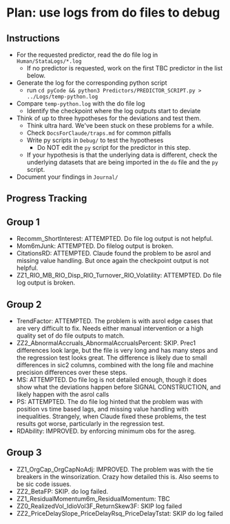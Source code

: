 # Plan: use logs from do files to debug

## Instructions

- For the requested predictor, read the do file log in `Human/StataLogs/*.log`
    - If no predictor is requested, work on the first TBC predictor in the list below.
- Generate the log for the corresponding python script 
    - run `cd pyCode && python3 Predictors/PREDICTOR_SCRIPT.py > ../Logs/temp-python.log`
- Compare `temp-python.log` with the do file log
    - Identify the checkpoint where the log outputs start to deviate
- Think of up to three hypotheses for the deviations and test them. 
    - Think ultra hard. We've been stuck on these problems for a while.
    - Check `DocsForClaude/traps.md` for common pitfalls 
    - Write py scripts in `Debug/` to test the hypotheses
      - Do NOT edit the `py` script for the predictor in this step.
    - If your hypothesis is that the underlying data is different, check the underlying datasets that are being imported in the `do` file and the `py` script.
- Document your findings in `Journal/`

## Progress Tracking

## Group 1
- Recomm_ShortInterest: ATTEMPTED. Do file log output is not helpful.
- Mom6mJunk: ATTEMPTED. Do filelog output is broken.
- CitationsRD: ATTEMPTED. Claude found the problem to be asrol and missing value handling. But once again the checkpoint output is not helpful.
- ZZ1_RIO_MB_RIO_Disp_RIO_Turnover_RIO_Volatility: ATTEMPTED. Do file log output is broken.

## Group 2
- TrendFactor: ATTEMPTED. The problem is with asrol edge cases that are very difficult to fix. Needs either manual intervention or a high quality set of do file outputs to match.
- ZZ2_AbnormalAccruals_AbnormalAccrualsPercent: SKIP. Prec1 differences look large, but the file is very long and has many steps and the regression test looks great. The difference is likely due to small differences in sic2 columns, combined with the long file and machine precision differences over these steps. 
- MS: ATTEMPTED. Do file log is not detailed enough, though it does show what the deviations happen before SIGNAL CONSTRUCTION, and likely happen with the asrol calls
- PS: ATTEMPTED. The do file log hinted that the problem was with position vs time based lags, and missing value handling with inequalities. Strangely, when Claude fixed these problems, the test results got worse, particularly in the regression test.
- RDAbility: IMPROVED. by enforcing minimum obs for the asreg. 

## Group 3
- ZZ1_OrgCap_OrgCapNoAdj: IMPROVED. The problem was with the tie breakers in the winsorization. Crazy how detailed this is. Also seems to be sic code issues.
- ZZ2_BetaFP: SKIP. do log failed.
- ZZ1_ResidualMomentum6m_ResidualMomentum: TBC
- ZZ0_RealizedVol_IdioVol3F_ReturnSkew3F: SKIP log failed
- ZZ2_PriceDelaySlope_PriceDelayRsq_PriceDelayTstat: SKIP do log failed

